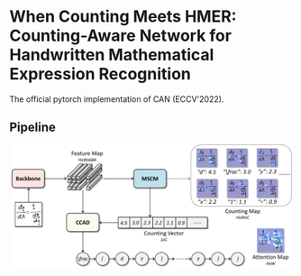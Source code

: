 # When Counting Meets HMER: Counting-Aware Network for Handwritten Mathematical Expression Recognition

The official pytorch implementation of CAN (ECCV'2022).

## Pipeline

<p align="center"><img src="assets/CAN.pdf" width="500"/></p>
